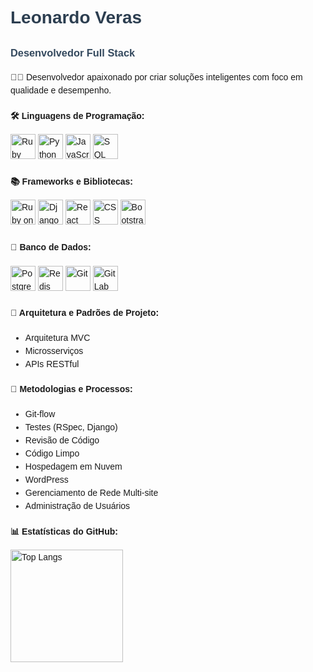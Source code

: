 <div style="font-family: Arial, sans-serif; line-height: 1.5;">
  <!-- Nome e título -->
  <h1 style="color: #2c3e50;">Leonardo Veras</h1>
  <h3 style="color: #34495e;">Desenvolvedor Full Stack</h3>

  <!-- Introdução -->
  <p>👨‍💻 Desenvolvedor apaixonado por criar soluções inteligentes com foco em qualidade e desempenho.</p>

  <!-- Tecnologias e ferramentas -->
  <h4>🛠️ Linguagens de Programação:</h4>
  <p>
    <img loading="lazy" src="https://cdn.jsdelivr.net/gh/devicons/devicon/icons/ruby/ruby-original.svg" width="40" height="40" alt="Ruby"/>
    <img loading="lazy" src="https://cdn.jsdelivr.net/gh/devicons/devicon/icons/python/python-original.svg" width="40" height="40" alt="Python"/>
    <img loading="lazy" src="https://cdn.jsdelivr.net/gh/devicons/devicon/icons/javascript/javascript-original.svg" width="40" height="40" alt="JavaScript"/>
    <img loading="lazy" src="https://cdn.jsdelivr.net/gh/devicons/devicon/icons/mysql/mysql-original.svg" width="40" height="40" alt="SQL"/>
  </p>

  <h4>📚 Frameworks e Bibliotecas:</h4>
  <p>
    <img loading="lazy" src="https://cdn.jsdelivr.net/gh/devicons/devicon/icons/rails/rails-original-wordmark.svg" width="40" height="40" alt="Ruby on Rails"/>
    <img loading="lazy" src="https://static.djangoproject.com/img/logos/django-logo-positive.svg" width="40" height="40" alt="Django"/>
    <img loading="lazy" src="https://cdn.jsdelivr.net/gh/devicons/devicon/icons/react/react-original.svg" width="40" height="40" alt="React"/>
    <img loading="lazy" src="https://cdn.jsdelivr.net/gh/devicons/devicon/icons/css3/css3-original.svg" width="40" height="40" alt="CSS"/>
    <img loading="lazy" src="https://cdn.jsdelivr.net/gh/devicons/devicon/icons/bootstrap/bootstrap-original.svg" width="40" height="40" alt="Bootstrap"/>
  </p>

  <h4>💾 Banco de Dados:</h4>
  <p>
    <img loading="lazy" src="https://cdn.jsdelivr.net/gh/devicons/devicon/icons/postgresql/postgresql-original.svg" width="40" height="40" alt="PostgreSQL"/>
    <img loading="lazy" src="https://cdn.jsdelivr.net/gh/devicons/devicon/icons/redis/redis-original.svg" width="40" height="40" alt="Redis"/>
    <img loading="lazy" src="https://cdn.jsdelivr.net/gh/devicons/devicon/icons/git/git-original.svg" width="40" height="40" alt="Git"/>
    <img loading="lazy" src="https://cdn.jsdelivr.net/gh/devicons/devicon/icons/gitlab/gitlab-original.svg" width="40" height="40" alt="GitLab CI/CD"/>
  </p>

  <!-- Arquitetura, metodologias e processos -->
  <h4>🧩 Arquitetura e Padrões de Projeto:</h4>
  <ul>
    <li>Arquitetura MVC</li>
    <li>Microsserviços</li>
    <li>APIs RESTful</li>
  </ul>

  <h4>🚀 Metodologias e Processos:</h4>
  <ul>
    <li>Git-flow</li>
    <li>Testes (RSpec, Django)</li>
    <li>Revisão de Código</li>
    <li>Código Limpo</li>
    <li>Hospedagem em Nuvem</li>
    <li>WordPress</li>
    <li>Gerenciamento de Rede Multi-site</li>
    <li>Administração de Usuários</li>
  </ul>
  <!-- Estatísticas do GitHub -->
  <div>
    <h4>📊 Estatísticas do GitHub:</h4>
    <a href="https://github.com/andradeveras">
      <img loading="lazy" height="180em" src="https://github-readme-stats.vercel.app/api/top-langs/?username=andradeveras&layout=compact&langs_count=7&theme=dracula"          alt="Top Langs"/>
      </a>
  </div>
</div>
